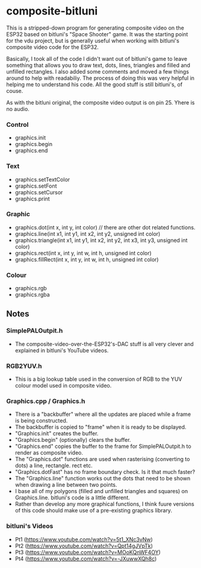 # composite-bitluni

This is a stripped-down program for generating composite video on the ESP32 based on bitluni's "Space Shooter" game. It was the starting point for the vdu project, but is generally useful when working with bitluni's composite video code for the ESP32.

Basically, I took all of the code I didn't want out of bitluni's game to leave something that allows you to draw text, dots, lines, triangles and filled and unfilled rectangles. I also added some comments and moved a few things around to help with readabiliy. The process of doing this was very helpful in helping me to understand his code. All the good stuff is still bitluni's, of couse.

As with the bitluni original, the composite video output is on pin 25. Yhere is no audio.

### Control
- graphics.init
- graphics.begin
- graphics.end

### Text
- graphics.setTextColor
- graphics.setFont
- graphics.setCursor
- graphics.print

### Graphic
- graphics.dot(int x, int y, int color) // there are other dot related functions.
- graphics.line(int x1, int y1, int x2, int y2, unsigned int color)
- graphics.triangle(int x1, int y1, int x2, int y2, int x3, int y3, unsigned int color)
- graphics.rect(int x, int y, int w, int h, unsigned int color)
- graphics.fillRect(int x, int y, int w, int h, unsigned int color)

### Colour
- graphics.rgb
- graphics.rgba

## Notes

### SimplePALOutpit.h
- The composite-video-over-the-ESP32's-DAC stuff is all very clever and explained in bitluni's YouTube videos.

### RGB2YUV.h
- This is a big lookup table used in the conversion of RGB to the YUV colour model used in composite video.

### Graphics.cpp / Graphics.h
- There is a "backbuffer" where all the updates are placed while a frame is being constructed.
- The backbuffer is copied to "frame" when it is ready to be displayed.
- "Graphics.init" creates the buffer.
- "Graphics.begin" (optionally) clears the buffer.
- "Graphics.end" copies the buffer to the frame for SimplePALOutpit.h to render as composite video.
- The "Graphics.dot" functions are used when rasterising (converting to dots) a line, rectangle. rect etc.
- "Graphics.dotFast" has no frame boundary check. Is it that much faster?
- The "Graphics.line" function works out the dots that need to be shown when drawing a line between two points.
- I base all of my polygons (filled and unfilled triangles and squares) on Graphics.line. bitluni's code is a little different.
- Rather than develop any more graphical functions, I think fuure versions of this code should make use of a pre-existing graphics library.

### bitluni's Videos
- Pt1 (https://www.youtube.com/watch?v=5t1_XNc3vNw)
- Pt2 (https://www.youtube.com/watch?v=Qpt14gJVpTk)
- Pt3 (https://www.youtube.com/watch?v=MOoKQnWF4OY)
- Pt4 (https://www.youtube.com/watch?v=-JXuwwXQh8c)

